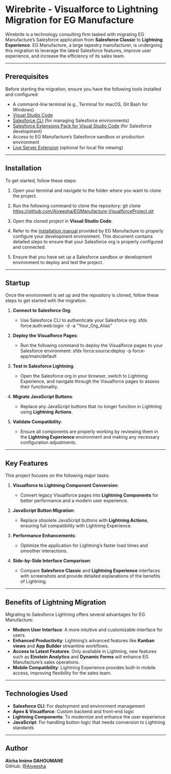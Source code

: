 # Wirebrite - Visualforce to Lightning Migration for EG Manufacture

Wirebrite is a technology consulting firm tasked with migrating EG Manufacture’s Salesforce application from **Salesforce Classic** to **Lightning Experience**. EG Manufacture, a large tapestry manufacturer, is undergoing this migration to leverage the latest Salesforce features, improve user experience, and increase the efficiency of its sales team.

---

## Prerequisites

Before starting the migration, ensure you have the following tools installed and configured:

- A command-line terminal (e.g., Terminal for macOS, Git Bash for Windows)
- [Visual Studio Code](https://code.visualstudio.com/)
- [Salesforce CLI](https://developer.salesforce.com/tools/sfdxcli) (for managing Salesforce environments)
- [Salesforce Extensions Pack for Visual Studio Code](https://marketplace.visualstudio.com/items?itemName=salesforce.salesforcedx-vscode) (for Salesforce development)
- Access to EG Manufacture’s Salesforce sandbox or production environment
- [Live Server Extension](https://marketplace.visualstudio.com/items?itemName=ritwickdey.LiveServer) (optional for local file viewing)

---

## Installation

To get started, follow these steps:

1. Open your terminal and navigate to the folder where you want to clone the project.

2. Run the following command to clone the repository: git clone https://github.com/Aiyeesha/EGManufacture-VisualforceProject.git
3. Open the cloned project in **Visual Studio Code**: 

4. Refer to the [installation manual]([https://example.com/manuel-installation](https://s3-eu-west-1.amazonaws.com/course.oc-static.com/projects/Salesforce_P7_FR/Manuel+d'installation+EG+Manufacturing+.pdf)) provided by EG Manufacture to properly configure your development environment. This document contains detailed steps to ensure that your Salesforce org is properly configured and connected.

5. Ensure that you have set up a Salesforce sandbox or development environment to deploy and test the project.

---

## Startup

Once the environment is set up and the repository is cloned, follow these steps to get started with the migration:

1. **Connect to Salesforce Org**:
   - Use Salesforce CLI to authenticate your Salesforce org: sfdx force:auth:web:login -d -a "Your_Org_Alias"
     

2. **Deploy the Visualforce Pages**:
   - Run the following command to deploy the Visualforce pages to your Salesforce environment: sfdx force:source:deploy -p force-app/main/default

3. **Test in Salesforce Lightning**:
   - Open the Salesforce org in your browser, switch to Lightning Experience, and navigate through the Visualforce pages to assess their functionality.

4. **Migrate JavaScript Buttons**:
   - Replace any JavaScript buttons that no longer function in Lightning using **Lightning Actions**.

5. **Validate Compatibility**:
   - Ensure all components are properly working by reviewing them in the **Lightning Experience** environment and making any necessary configuration adjustments.

---

## Key Features

This project focuses on the following major tasks:

1. **Visualforce to Lightning Component Conversion**:
   - Convert legacy Visualforce pages into **Lightning Components** for better performance and a modern user experience.

2. **JavaScript Button Migration**:
   - Replace obsolete JavaScript buttons with **Lightning Actions**, ensuring full compatibility with Lightning Experience.

3. **Performance Enhancements**:
   - Optimize the application for Lightning’s faster load times and smoother interactions.

4. **Side-by-Side Interface Comparison**:
   - Compare **Salesforce Classic** and **Lightning Experience** interfaces with screenshots and provide detailed explanations of the benefits of Lightning.

---

## Benefits of Lightning Migration

Migrating to Salesforce Lightning offers several advantages for EG Manufacture:

- **Modern User Interface**: A more intuitive and customizable interface for users.
- **Enhanced Productivity**: Lightning’s advanced features like **Kanban views** and **App Builder** streamline workflows.
- **Access to Latest Features**: Only available in Lightning, new features such as **Einstein Analytics** and **Dynamic Forms** will enhance EG Manufacture’s sales operations.
- **Mobile Compatibility**: Lightning Experience provides built-in mobile access, improving flexibility for the sales team.

---

## Technologies Used

- **Salesforce CLI**: For deployment and environment management
- **Apex & Visualforce**: Custom backend and front-end logic
- **Lightning Components**: To modernize and enhance the user experience
- **JavaScript**: For handling button logic that needs conversion to Lightning standards

---

## Author

**Aïcha Imène DAHOUMANE**  
GitHub: [@Aiyeesha](https://github.com/Aiyeesha)
